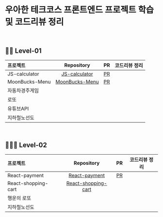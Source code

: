 # 우아한 테크코스 프론트엔드 프로젝트 학습 및 코드리뷰 정리

<br />

## 👼🏻 Level-01

  |   프로젝트    |  Repository  |   PR      |   코드리뷰 정리   |
  | :---------- | :------: | :--------------: | :---------: |
  | JS-calculator   | [JS-calculator](https://github.com/younchong/javascript-calculator)  | [PR](https://github.com/younchong/javascript-calculator/pull/1) | | 
  | MoonBucks-Menu  | [MoonBucks-Menu](https://github.com/younchong/moonbucks-menu) | [PR](https://github.com/younchong/moonbucks-menu/pull/1) | |
  | 자동차경주게임 | | | | 
  | 로또         | | | |
  | 유튜브API     | | | |
  | 지하철노선도   | | | |

<br />

## 👨🏻‍🍼 Level-02

  |   프로젝트    |  Repository  |   PR      |   코드리뷰 정리   |
  | :---------- | :------: | :--------------: | :---------: |
  | React-payment   | [React-payment](https://github.com/younchong/react-payments/tree/younchong)  | [PR](https://github.com/nextlevel-2022/react-payments/pull/4) | | 
  | React-shopping-cart  | [React-shopping-cart](https://github.com/younchong/react-shopping-cart/tree/younchong) |  | |
  | 행운의 로또 | | | | 
  | 지하철노선도 | | | |
